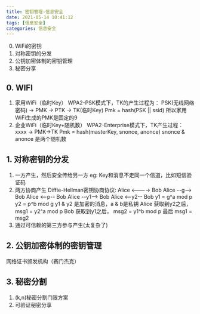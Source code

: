 ```yaml
---
title: 密钥管理-信息安全
date: 2021-05-14 10:41:12
tags: [信息安全]
categories: 信息安全
---
```


0. WiFi的密钥
1. 对称密钥的分发
2. 公钥加密体制的密钥管理
3. 秘密分享

<!--more-->

## 0. WIFI

1. 家用WiFi（临时Key）
   WPA2-PSK模式下，TK的产生过程为：
   PSK(无线网络密码) -> PMK -> PTK -> TK(临时Key)
   Pmk = hash(PSK || ssid)
   所以家用WiFi生成的PMK是固定的9
2. 企业WiFi（临时Key+随机数）
    WPA2-Enterprise模式下，TK产生过程：
    xxxx -> PMK->TK
    Pmk = hash(masterKey, snonce, anonce)
    snonce & anonce 是两个随机数

## 1. 对称密钥的分发

1. 一方产生，然后安全传给另一方
   eg: Key和消息不走同一个信道，比如短信验证码
2. 两方协商产生
   Diffie-Hellman密钥协商协议:
   Alice <----> Bob
   Alice --g--> Bob
   Alice <--p-- Bob
   Alice --y1--> Bob
   Alice <--y2-- Bob
   y1 = g^a mod p
   y2 = p^b mod g
   y1 & y2 是加密的消息，a & b是私钥
   Alice 获取到y2之后， msg1 = y2^a mod p
   Bob 获取到y1之后， msg2 = y1^b mod p
   最后 msg1 = msg2
3. 通过可信赖的第三方参与产生(太复杂了)

## 2. 公钥加密体制的密钥管理

网络证书颁发机构（赛门杰克）

## 3. 秘密分割

1. (k,n)秘密分割门限方案
2. 可验证秘密分享
